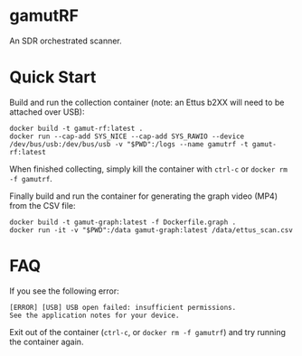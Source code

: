 # gamutRF

An SDR orchestrated scanner.

# Quick Start

Build and run the collection container (note: an Ettus b2XX will need to be attached over USB):
```
docker build -t gamut-rf:latest .
docker run --cap-add SYS_NICE --cap-add SYS_RAWIO --device /dev/bus/usb:/dev/bus/usb -v "$PWD":/logs --name gamutrf -t gamut-rf:latest
```

When finished collecting, simply kill the container with `ctrl-c` or `docker rm -f gamutrf`.

Finally build and run the container for generating the graph video (MP4) from the CSV file:
```
docker build -t gamut-graph:latest -f Dockerfile.graph .
docker run -it -v "$PWD":/data gamut-graph:latest /data/ettus_scan.csv
```

# FAQ

If you see the following error:
```
[ERROR] [USB] USB open failed: insufficient permissions.
See the application notes for your device.
```
Exit out of the container (`ctrl-c`, or `docker rm -f gamutrf`) and try running the container again.

